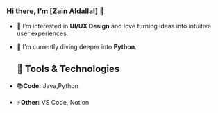  ### Hi there, I’m [Zain Aldallal]  👋
- 👀 I’m interested in **UI/UX Design** and love turning ideas into intuitive user experiences.
- 🌱 I’m currently diving deeper into **Python**.

  ## 🔧 Tools & Technologies
- 📚**Code:** Java,Python 
- ⚡**Other:** VS Code, Notion 


